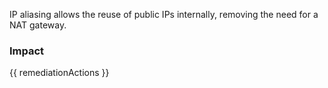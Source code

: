 
IP aliasing allows the reuse of public IPs internally, removing the need for a NAT gateway.


### Impact
<!-- Add Impact here -->

<!-- DO NOT CHANGE -->
{{ remediationActions }}


